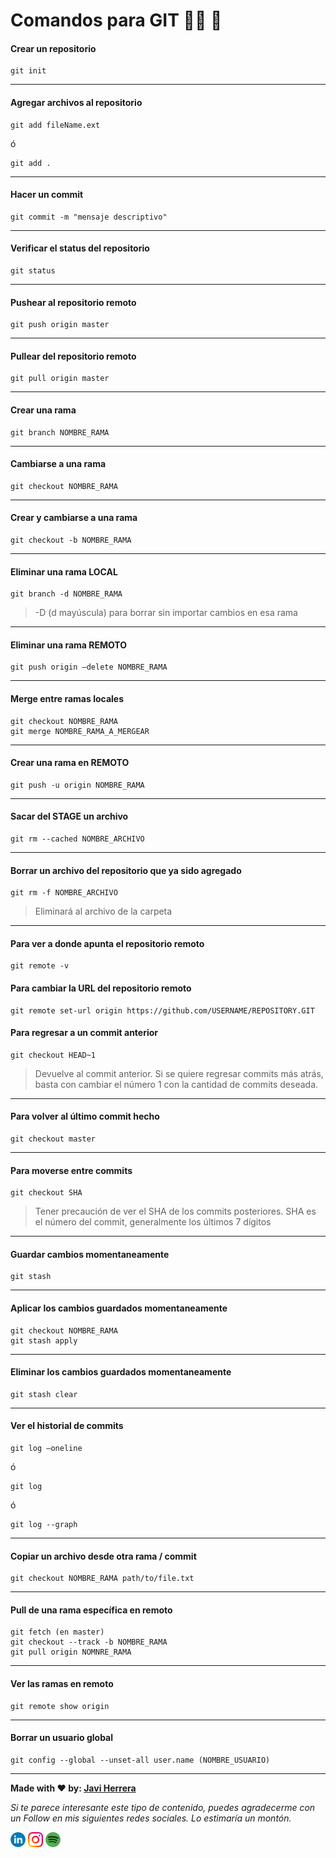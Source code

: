 # Comandos para GIT 👊🏼 💢

#### Crear un repositorio
```
git init
```

---

#### Agregar archivos al repositorio
```
git add fileName.ext
```

ó

```
git add .
```

---

#### Hacer un commit
```
git commit -m "mensaje descriptivo"
```

---

#### Verificar el status del repositorio
```
git status
```

---

#### Pushear al repositorio remoto
```
git push origin master
```

---

#### Pullear del repositorio remoto
```
git pull origin master
```

---

#### Crear una rama
```
git branch NOMBRE_RAMA
```

---

#### Cambiarse a una rama
```
git checkout NOMBRE_RAMA
```

---

#### Crear y cambiarse a una rama
```
git checkout -b NOMBRE_RAMA
```

---

#### Eliminar una rama LOCAL
```
git branch -d NOMBRE_RAMA
```
> -D (d mayúscula) para borrar sin importar cambios en esa rama

---

#### Eliminar una rama REMOTO
```
git push origin —delete NOMBRE_RAMA
```

---

#### Merge entre ramas locales
```
git checkout NOMBRE_RAMA
git merge NOMBRE_RAMA_A_MERGEAR
```

---

#### Crear una rama en REMOTO
```
git push -u origin NOMBRE_RAMA
```

---

#### Sacar del STAGE un archivo
```
git rm --cached NOMBRE_ARCHIVO
```

---

#### Borrar un archivo del repositorio que ya sido agregado
```
git rm -f NOMBRE_ARCHIVO 
```

> Eliminará al archivo de la carpeta

---

#### Para ver a donde apunta el repositorio remoto
```
git remote -v
```

#### Para cambiar la URL del repositorio remoto
```
git remote set-url origin https://github.com/USERNAME/REPOSITORY.GIT 
```

#### Para regresar a un commit anterior
```
git checkout HEAD~1 
```

> Devuelve al commit anterior. Si se quiere regresar commits más atrás, basta con cambiar el número 1 con la cantidad de commits deseada.

---

#### Para volver al último commit hecho
```
git checkout master
```

---

#### Para moverse entre commits
```
git checkout SHA
```

> Tener precaución de ver el SHA de los commits posteriores. SHA es el número del commit, generalmente los últimos 7 dígitos

---

#### Guardar cambios momentaneamente
```
git stash
```

---

#### Aplicar los cambios guardados momentaneamente
```
git checkout NOMBRE_RAMA
git stash apply
```

---

#### Eliminar los cambios guardados momentaneamente
```
git stash clear
```

---

#### Ver el historial de commits 
```
git log —oneline
```
ó 
```
git log
```
ó
```
git log --graph

```

---

#### Copiar un archivo desde otra rama / commit
```
git checkout NOMBRE_RAMA path/to/file.txt
```

---

#### Pull de una rama específica en remoto
```
git fetch (en master)
git checkout --track -b NOMBRE_RAMA
git pull origin NOMNRE_RAMA
```

---

#### Ver las ramas en remoto
```
git remote show origin 
```

---

#### Borrar un usuario global
```
git config --global --unset-all user.name (NOMBRE_USUARIO)
```

---

**Made with ❤️ by: [Javi Herrera](https://javier-herrera.com)**

*Si te parece interesante este tipo de contenido, puedes agradecerme con un Follow en mis siguientes redes sociales. Lo estimaría un montón.*

[![icon linkedin](./images/icon-linkedin.png)](https://www.linkedin.com/in/japsolo/)
[![icon instagram](./images/icon-instagram.png)](https://www.instagram.com/thefullstackdevs/)
[![icon spotify](./images/icon-spotify.png)](https://open.spotify.com/show/3J2dLuBSfzt9VVnEF8q18a)

